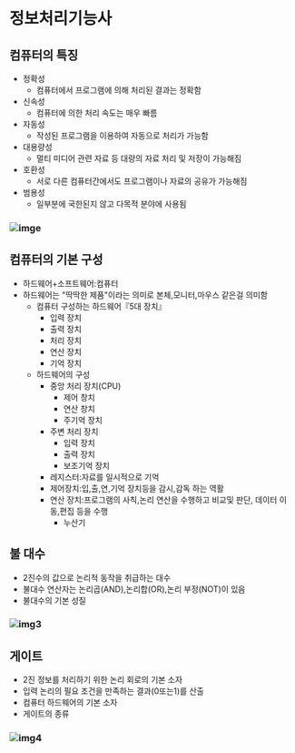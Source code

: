 # 정보처리기능사

## 컴퓨터의 특징
- 정확성
  - 컴퓨터에서 프로그램에 의해 처리된 결과는 정확함
- 신속성
  - 컴퓨터에 의한 처리 속도는 매우 빠름
- 자동성
  - 작성된 프로그램을 이용하여 자동으로 처리가 가능함
- 대용량성
  - 멀티 미디어 관련 자료 등 대량의 자료 처리 및 저장이 가능해짐
- 호환성
  - 서로 다른 컴퓨터간에서도 프로그램이나 자료의 공유가 가능해짐
- 범용성
  - 일부분에 국한된지 않고 다목적 분야에 사용됨
 
### ![imge](https://user-images.githubusercontent.com/92620088/160226167-abdda21f-393a-4988-80a4-ae16569d8824.jpg)
## 컴퓨터의 기본 구성
- 하드웨어+소프트웨어:컴퓨터
- 하드웨어는 "딱딱한 제품"이라는 의미로 본체,모니터,마우스 같은걸 의미함
  - 컴퓨터 구성하는 하드웨어『5대 장치』
    - 입력 장치
    - 출력 장치
    - 처리 장치
    - 연산 장치
    - 기억 장치
  - 하드웨어의 구성
    - 중앙 처리 장치(CPU)
      - 제어 창치
      - 연산 창치
      - 주기억 장치
    - 주변 처리 장치
      - 입력 장치
      - 출력 장치
      - 보조기억 장치
    - 레지스터:자료를 일시적으로 기억
    - 제어장치:입,출,연,기억 장치등을 감시,감독 하는 역활
    - 연산 장치:프로그램의 사칙,논리 연산을 수행하고 비교및 판단, 데이터 이동,편집 등을 수행
      - 누산기

## 불 대수
  - 2진수의 값으로 논리적 동작을 취급하는 대수
  - 불대수 연산자는 논리곱(AND),논리합(OR),논리 부정(NOT)이 있음
  - 불대수의 기본 성질
 ### ![img3](https://user-images.githubusercontent.com/92620088/160226624-cbdd48d3-f2f3-483c-93ee-5569184d9e1e.png)
## 게이트
- 2진 정보를 처리하기 위한 논리 회로의 기본 소자
- 입력 논리의 필요 조건을 만족하는 결과(0또는1)를 산출
- 컴퓨터 하드웨어의 기본 소자
- 게이트의 종류
### ![img4](https://user-images.githubusercontent.com/92620088/160226820-ebab7c3b-32db-44ac-84e1-7c7e1ac125ed.png)
